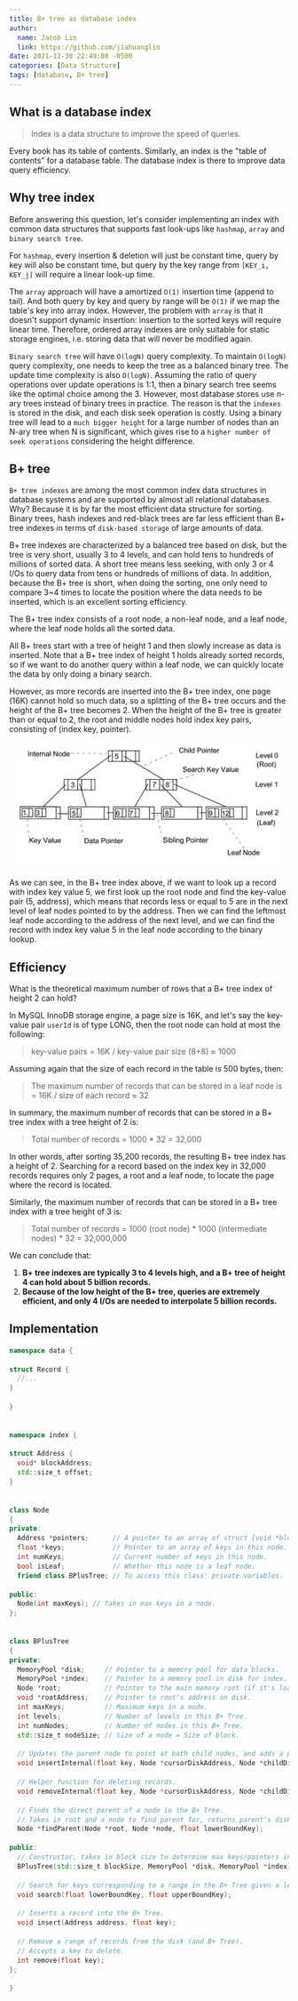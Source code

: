 ```yaml
---
title: B+ tree as database index
author:
  name: Jacob Lin
  link: https://github.com/jiahuanglin
date: 2021-12-30 22:49:00 -0500
categories: [Data Structure]
tags: [database, B+ tree]
---
```


## What is a database index

> Index is a data structure to improve the speed of queries.

Every book has its table of contents. Similarly, an index is the "table of contents" for a database table. The database index is there to improve data query efficiency.

## Why tree index
Before answering this question, let's consider implementing an index with common data structures that supports fast look-ups like `hashmap`, `array` and `binary search tree`.

For `hashmap`, every insertion & deletion will just be constant time, query by key will also be constant time, but query by the key range from `[KEY_i, KEY_j]` will require a linear look-up time. 

The `array` approach will have a amortized `O(1)` insertion time (append to tail). And both query by key and query by range will be `O(1)` if we map the table's key into array index. However, the problem with `array` is that it doesn't support dynamic insertion: insertion to the sorted keys will require linear time. Therefore, ordered array indexes are only suitable for static storage engines, i.e. storing data that will never be modified again.

`Binary search tree` will have `O(logN)` query complexity. To maintain `O(logN)` query complexity, one needs to keep the tree as a balanced binary tree. The update time complexity is also `O(logN)`. Assuming the ratio of query operations over update operations is 1:1, then a binary search tree seems like the optimal choice among the 3. However, most database stores use n-ary trees instead of binary trees in practice. The reason is that the `indexes` is stored in the disk, and each disk seek operation is costly. Using a binary tree will lead to a `much bigger height` for a large number of nodes than an N-ary tree when N is significant, which gives rise to a `higher number of seek operations` considering the height difference.

## B+ tree
`B+ tree indexes` are among the most common index data structures in database systems and are supported by almost all relational databases. Why? Because it is by far the most efficient data structure for sorting. Binary trees, hash indexes and red-black trees are far less efficient than B+ tree indexes in terms of `disk-based storage` of large amounts of data. 

B+ tree indexes are characterized by a balanced tree based on disk, but the tree is very short, usually 3 to 4 levels, and can hold tens to hundreds of millions of sorted data. A short tree means less seeking, with only 3 or 4 I/Os to query data from tens or hundreds of millions of data. In addition, because the B+ tree is short, when doing the sorting, one only need to compare 3~4 times to locate the position where the data needs to be inserted, which is an excellent sorting efficiency.

The B+ tree index consists of a root node, a non-leaf node, and a leaf node, where the leaf node holds all the sorted data.

All B+ trees start with a tree of height 1 and then slowly increase as data is inserted. Note that a B+ tree index of height 1 holds already sorted records, so if we want to do another query within a leaf node, we can quickly locate the data by only doing a binary search.

However, as more records are inserted into the B+ tree index, one page (16K) cannot hold so much data, so a splitting of the B+ tree occurs and the height of the B+ tree becomes 2. When the height of the B+ tree is greater than or equal to 2, the root and middle nodes hold index key pairs, consisting of (index key, pointer).

![B+ tree demo](/assets/img/posts/what-is-a-database-index/b+_tree.jpeg)

As we can see, in the B+ tree index above, if we want to look up a record with index key value 5, we first look up the root node and find the key-value pair (5, address), which means that records less or equal to 5 are in the next level of leaf nodes pointed to by the address. Then we can find the leftmost leaf node according to the address of the next level, and we can find the record with index key value 5 in the leaf node according to the binary lookup.

## Efficiency

What is the theoretical maximum number of rows that a B+ tree index of height 2 can hold?

In MySQL InnoDB storage engine, a page size is 16K, and let's say the key-value pair `userId` is of type LONG, then the root node can hold at most the following:

> key-value pairs = 16K / key-value pair size (8+8) ≈ 1000

Assuming again that the size of each record in the table is 500 bytes, then:

> The maximum number of records that can be stored in a leaf node is = 16K / size of each record ≈ 32

In summary, the maximum number of records that can be stored in a B+ tree index with a tree height of 2 is:

> Total number of records = 1000 * 32 = 32,000

In other words, after sorting 35,200 records, the resulting B+ tree index has a height of 2. Searching for a record based on the index key in 32,000 records requires only 2 pages, a root and a leaf node, to locate the page where the record is located.

Similarly, the maximum number of records that can be stored in a B+ tree index with a tree height of 3 is:

> Total number of records = 1000 (root node) * 1000 (intermediate nodes) * 32 = 32,000,000

We can conclude that:
1. **B+ tree indexes are typically 3 to 4 levels high, and a B+ tree of height 4 can hold about 5 billion records.**
2. **Because of the low height of the B+ tree, queries are extremely efficient, and only 4 I/Os are needed to interpolate 5 billion records.**


## Implementation
```c++
namespace data {

struct Record {
  //...
}

}


namespace index {

struct Address {
  void* blockAddress;
  std::size_t offset;
}


class Node
{
private:
  Address *pointers;      // A pointer to an array of struct {void *blockAddress, short int offset} containing other nodes in disk.
  float *keys;            // Pointer to an array of keys in this node.
  int numKeys;            // Current number of keys in this node.
  bool isLeaf;            // Whether this node is a leaf node.
  friend class BPlusTree; // To access this class' private variables.

public:
  Node(int maxKeys); // Takes in max keys in a node.
};


class BPlusTree
{
private:
  MemoryPool *disk;     // Pointer to a memory pool for data blocks.
  MemoryPool *index;    // Pointer to a memory pool in disk for index.
  Node *root;           // Pointer to the main memory root (if it's loaded).
  void *rootAddress;    // Pointer to root's address on disk.
  int maxKeys;          // Maximum keys in a node.
  int levels;           // Number of levels in this B+ Tree.
  int numNodes;         // Number of nodes in this B+ Tree.
  std::size_t nodeSize; // Size of a node = Size of block.

  // Updates the parent node to point at both child nodes, and adds a parent node if needed.
  void insertInternal(float key, Node *cursorDiskAddress, Node *childDiskAddress);

  // Helper function for deleting records.
  void removeInternal(float key, Node *cursorDiskAddress, Node *childDiskAddress);

  // Finds the direct parent of a node in the B+ Tree.
  // Takes in root and a node to find parent for, returns parent's disk address.
  Node *findParent(Node *root, Node *node, float lowerBoundKey);

public:
  // Constructor, takes in block size to determine max keys/pointers in a node.
  BPlusTree(std::size_t blockSize, MemoryPool *disk, MemoryPool *index);

  // Search for keys corresponding to a range in the B+ Tree given a lower and upper bound. Returns a list of matching Records.
  void search(float lowerBoundKey, float upperBoundKey);

  // Inserts a record into the B+ Tree.
  void insert(Address address, float key);

  // Remove a range of records from the disk (and B+ Tree).
  // Accepts a key to delete.
  int remove(float key);
};

}
```
